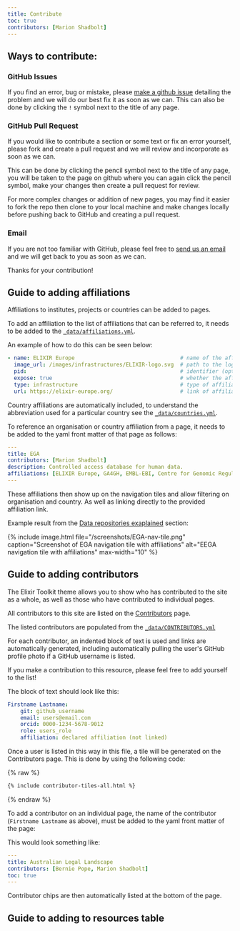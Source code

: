 ```yaml
---
title: Contribute
toc: true
contributors: [Marion Shadbolt]
---
```


## Ways to contribute:

### GitHub Issues

If you find an error, bug or mistake, please [make a github issue](https://github.com/AustralianBioCommons/human-omics-data-sharing-field-guide/issues/new) detailing the problem and we will do our best fix it as soon as we can. This can also be done by clicking the `!` symbol next to the title of any page.

### GitHub Pull Request

If you would like to contribute a section or some text or fix an error yourself, please fork and create a pull request and we will review and incorporate as soon as we can. 

This can be done by clicking the pencil symbol next to the title of any page, you will be taken to the page on github where you can again click the pencil symbol, make your changes then create a pull request for review.

For more complex changes or addition of new pages, you may find it easier to fork the repo then clone to your local machine and make changes locally before pushing back to GitHub and creating a pull request.

### Email

If you are not too familiar with GitHub, please feel free to [send us an email](mailto:marion@biocommons.org.au) and we will get back to you as soon as we can.

Thanks for your contribution!




## Guide to adding affiliations

Affiliations to institutes, projects or countries can be added to pages. 

To add an affiliation to the list of affiliations that can be referred to, it needs to be added to the [`_data/affiliations.yml`](https://github.com/AustralianBioCommons/human-omics-data-sharing-field-guide/blob/main/_data/affiliations.yml).

An example of how to do this can be seen below:

```yaml
- name: ELIXIR Europe                                 # name of the affiliation, used to reference it
  image_url: /images/infrastructures/ELIXIR-logo.svg  # path to the logo for this affiliation
  pid:                                                # identifier (optional)
  expose: true                                        # whether the affiliation can be referenced 
  type: infrastructure                                # type of affiliation
  url: https://elixir-europe.org/                     # link of affiliation
```

Country affiliations are automatically included, to understand the abbreviation used for a particular country see the [`_data/countries.yml`](https://github.com/ELIXIR-Belgium/elixir-toolkit-theme/blob/main/_data/countries.yml). 

To reference an organisation or country affiliation from a page, it needs to be added to the yaml front matter of that page as follows:

```yaml
---
title: EGA
contributors: [Marion Shadbolt]
description: Controlled access database for human data.
affiliations: [ELIXIR Europe, GA4GH, EMBL-EBI, Centre for Genomic Regulation, GB, ES]
---
```

These affiliations then show up on the navigation tiles and allow filtering on organisation and country. As well as linking directly to the provided affiliation link.

Example result from the [Data repositories exaplained](https://australianbiocommons.github.io/human-omics-data-sharing-field-guide/data_repositories#data-repositories-explained) section:

{% include image.html file="/screenshots/EGA-nav-tile.png" caption="Screenshot of EGA navigation tile with affiliations" alt="EEGA navigation tile with affiliations" max-width="10" %}


## Guide to adding contributors

The Elixir Toolkit theme allows you to show who has contributed to the site as a whole, as well as those who have contributed to individual pages.

All contributors to this site are listed on the [Contributors](https://australianbiocommons.github.io/human-omics-data-sharing-field-guide/contributors) page.

The listed contributors are populated from the [`_data/CONTRIBUTORS.yml`](https://github.com/AustralianBioCommons/human-omics-data-sharing-field-guide/blob/main/_data/CONTRIBUTORS.yml)

For each contributor, an indented block of text is used and links are automatically generated, including automatically pulling the user's GitHub profile photo if a GitHub username is listed.

If you make a contribution to this resource, please feel free to add yourself to the list!

The block of text should look like this:

```yaml
Firstname Lastname:
    git: github_username
    email: users@email.com
    orcid: 0000-1234-5678-9012
    role: users_role
    affiliation: declared affiliation (not linked)
```

Once a user is listed in this way in this file, a tile will be generated on the Contributors page. This is done by using the following code:

{% raw %}
```markdown
{% include contributor-tiles-all.html %}
```
{% endraw %}

To add a contributor on an individual page, the name of the contributor (`Firstname Lastname` as above), must be added to the yaml front matter of the page:

This would look something like:

```yaml
---
title: Australian Legal Landscape
contributors: [Bernie Pope, Marion Shadbolt]
toc: true
---
```

Contributor chips are then automatically listed at the bottom of the page.

## Guide to adding to resources table



